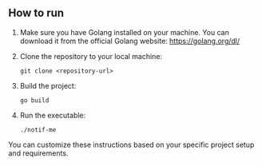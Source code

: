 
## How to run

1. Make sure you have Golang installed on your machine. You can download it from the official Golang website: https://golang.org/dl/

2. Clone the repository to your local machine:
   ```
   git clone <repository-url>
   ```

4. Build the project:
   ```
   go build
   ```

5. Run the executable:
   ```
   ./notif-me
   ```

You can customize these instructions based on your specific project setup and requirements.